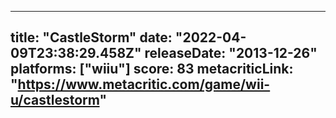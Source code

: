 
---
title: "CastleStorm"
date: "2022-04-09T23:38:29.458Z"
releaseDate: "2013-12-26"
platforms: ["wiiu"]
score: 83
metacriticLink: "https://www.metacritic.com/game/wii-u/castlestorm"
---
